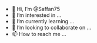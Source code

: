 - 👋 Hi, I’m @Saffan75
- 👀 I’m interested in ...
- 🍒 I’m currently learning ...
- 💞 I’m looking to collaborate on ...
- 📫 How to reach me ...

<!---
Saffan75/Saffan75 is a ? special ? repository because its `README.md` (this file) appears on your GitHub profile.
You can click the Preview link to take a look at your changes.
--->
